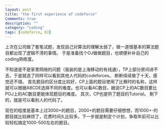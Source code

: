 ```yaml
---
layout: post
title: "the first experience of codeforce"
Comments: true
description: ""
category: "coding"
tags: [codeforce, OJ]
---
```

上次在公司做了套笔试题，发现自己对算法的理解太弱了，做一道很基本的算法题目都出现了逻辑不清的事情。
于是准备找个OJ做做题目，也顺便补补自己的coding熟练度。

不知道是不是家里网络的问题（我装的是上海移动的有线通），TP上部分房间进不去，于是就选了同样可以看到其他人代码的codeforces。
断断续续做了十天，感觉还不错。
首先题目的区分度比较好，CP上面的题目使用了比赛时的名称，这样就可以根据ABCDE选择不同的难度。也可以看AC数目，据说CP上的AC数目要比POJ上的AC数目更能体现题目的难度。
其次，CP也提供了题目的Tutorial。
剩下的，就是可以看别人的代码了。

现在的程度是基本上过3000+的题目，2000+的题目需要仔细想想，而1000+-的题目就比较麻烦了，花费时间久比较多。下一步就是制定个计划，争取年前可以比较轻松搞定1000-500左右的题目。